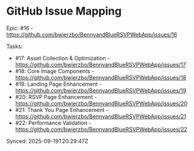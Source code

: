 # GitHub Issue Mapping

Epic: #16 - https://github.com/bwierzbo/BennyandBlueRSVPWebApp/issues/16

Tasks:
- #17: Asset Collection & Optimization - https://github.com/bwierzbo/BennyandBlueRSVPWebApp/issues/17
- #18: Core Image Components - https://github.com/bwierzbo/BennyandBlueRSVPWebApp/issues/18
- #19: Landing Page Enhancement - https://github.com/bwierzbo/BennyandBlueRSVPWebApp/issues/19
- #20: RSVP Page Enhancement - https://github.com/bwierzbo/BennyandBlueRSVPWebApp/issues/20
- #21: Thank You Page Enhancement - https://github.com/bwierzbo/BennyandBlueRSVPWebApp/issues/21
- #22: Performance Validation - https://github.com/bwierzbo/BennyandBlueRSVPWebApp/issues/22

Synced: 2025-09-19T20:29:47Z